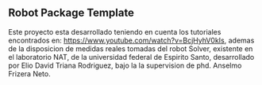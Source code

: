 ## Robot Package Template

Este proyecto esta desarrollado teniendo en cuenta los tutoriales encontrados en:
https://www.youtube.com/watch?v=BcjHyhV0kIs, ademas de la disposicion de medidas
reales tomadas del robot Solver, existente en el laboratorio NAT, de la universidad
federal de Espirito Santo, desarrollado por Elio David Triana Rodriguez, bajo la
la supervision de phd. Anselmo Frizera Neto.